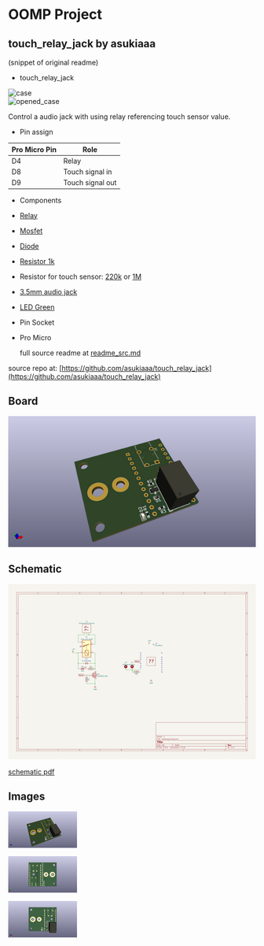 # OOMP Project  
## touch_relay_jack  by asukiaaa  
  
(snippet of original readme)  
  
- touch_relay_jack  
  
![case](/images/case.jpg)  
![opened_case](/images/opened_case.jpg)  
  
Control a audio jack with using relay referencing touch sensor value.  
  
- Pin assign  
  
Pro Micro Pin | Role  
--------- | ----  
D4 | Relay  
D8 | Touch signal in  
D9 | Touch signal out  
  
- Components  
  
- [Relay](http://akizukidenshi.com/catalog/g/gP-01346/)  
- [Mosfet](http://akizukidenshi.com/catalog/g/gI-04256/)  
- [Diode](http://akizukidenshi.com/catalog/g/gI-06467/)  
- [Resistor 1k](http://akizukidenshi.com/catalog/g/gR-06102/)  
- Resistor for touch sensor: [220k](http://akizukidenshi.com/catalog/g/gR-06224/) or [1M](http://akizukidenshi.com/catalog/g/gR-06105/)  
- [3.5mm audio jack](http://akizukidenshi.com/catalog/g/gC-02460/)  
- [LED Green](http://akizukidenshi.com/catalog/g/gI-06417/)  
- Pin Socket  
- Pro Micro  
  
  full source readme at [readme_src.md](readme_src.md)  
  
source repo at: [https://github.com/asukiaaa/touch_relay_jack](https://github.com/asukiaaa/touch_relay_jack)  
## Board  
  
[![working_3d.png](working_3d_600.png)](working_3d.png)  
## Schematic  
  
[![working_schematic.png](working_schematic_600.png)](working_schematic.png)  
  
[schematic pdf](working_schematic.pdf)  
## Images  
  
[![working_3d.png](working_3d_140.png)](working_3d.png)  
  
[![working_3d_back.png](working_3d_back_140.png)](working_3d_back.png)  
  
[![working_3d_front.png](working_3d_front_140.png)](working_3d_front.png)  
